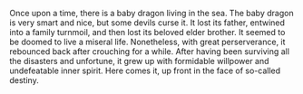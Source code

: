 Once upon a time, there is a baby dragon living in the sea. The baby dragon is very smart and nice, but some devils curse it. It lost its father, entwined into a family turnmoil, and then lost its beloved elder brother. It seemed to be doomed to live a miseral life. Nonetheless, with great perserverance, it rebounced back after crouching for a while. After having been surviving all the disasters and unfortune, it grew up with formidable willpower and undefeatable inner spirit. Here comes it, up front in the face of so-called destiny.
